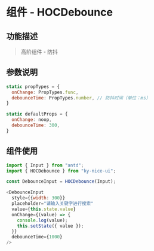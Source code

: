 # 组件 - HOCDebounce

## 功能描述

> 高阶组件 - 防抖

## 参数说明

```javascript
static propTypes = {
  onChange: PropTypes.func,
  debounceTime: PropTypes.number, // 防抖时间（单位：ms） 
}

static defaultProps = {
  onChange: noop,
  debounceTime: 300,
}
```

## 组件使用

```javascript
import { Input } from "antd";
import { HOCDebounce } from "ky-nice-ui";

const DebounceInput = HOCDebounce(Input);

<DebounceInput
  style={{width: 300}}
  placeholder="请输入关键字进行搜索"
  value={this.state.value}
  onChange={(value) => {
    console.log(value);
    this.setState({ value });
  }}
  debounceTime={1000}
/>
```